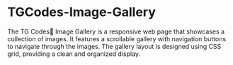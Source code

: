 # TGCodes-Image-Gallery
The TG Codes💛 Image Gallery is a responsive web page that showcases a collection of images. It features a scrollable gallery with navigation buttons to navigate through the images. The gallery layout is designed using CSS grid, providing a clean and organized display. 

